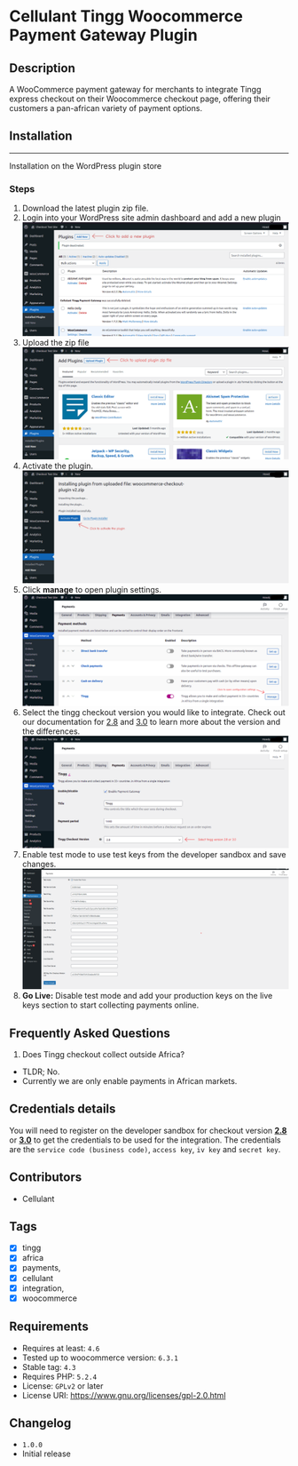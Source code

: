 # Cellulant Tingg Woocommerce Payment Gateway Plugin

## Description

A WooCommerce payment gateway for merchants to integrate Tingg express checkout on their Woocommerce checkout page,
offering their customers a pan-african variety of payment options.

## Installation

---
Installation on the WordPress plugin store

### Steps

1. Download the latest plugin zip file.
2. Login into your WordPress site admin dashboard and add a new plugin
   ![image](./assets/add_new_plugin.png)
3. Upload the zip file
   ![image](./assets/upload_zip_file.png)
4. Activate the plugin.
   ![image](./assets/activate_plugin.png)
5. Click __manage__ to open plugin settings.
   ![image](./assets/screenshot-1.png)
6. Select the tingg checkout version you would like to integrate. Check out our documentation for 
   [2.8](https://cellulant.gitbook.io/checkout/) and 
   [3.0](https://dev-portal.tingg.africa/get-started) to
   learn more about the version and the differences.
   ![image](./assets/screenshot-2.png)
7. Enable test mode to use test keys from the developer sandbox and save changes.
   ![image](./assets/screenshot-3.png)
8. __Go Live:__ Disable test mode and add your production keys on the live keys section to start collecting payments online.

## Frequently Asked Questions

1. Does Tingg checkout collect outside Africa?

- TLDR; No.
- Currently we are only enable payments in African markets.


## Credentials details

You will need to register on the developer sandbox 
for checkout version [__2.8__](https://developer.tingg.africa/checkout/v2/portal/#/register/user) or [__3.0__](https://app.uat.tingg.africa/onboarding/create-account) to get the credentials to be used for the
integration. The credentials are the ``service code (business code)``, ``access key``, ``iv key`` and ``secret key``.

## Contributors

* Cellulant

## Tags

- [x] tingg
- [x] africa
- [x] payments,
- [x] cellulant
- [x] integration,
- [x] woocommerce

## Requirements

- Requires at least: `4.6`
- Tested up to woocommerce version: `6.3.1`
- Stable tag: `4.3`
- Requires PHP: `5.2.4`
- License: `GPLv2` or later
- License URI: https://www.gnu.org/licenses/gpl-2.0.html

## Changelog

* `1.0.0`
* Initial release
